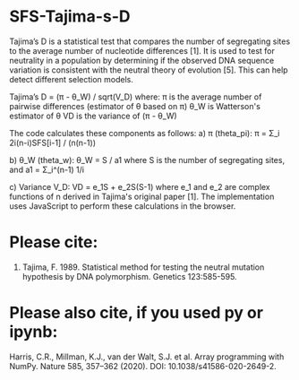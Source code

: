 # SFS-Tajima-s-D

Tajima’s D is  a statistical test that compares the number of segregating sites to the average number of nucleotide differences [1]. It is used to test for neutrality in a population by determining if the observed DNA sequence variation is consistent with the neutral theory of evolution [5]. This can help detect different selection models. 

Tajima’s D = (π - θ_W) / sqrt(V_D)
where:
π is the average number of pairwise differences (estimator of θ based on π)
θ_W is Watterson's estimator of θ
VD is the variance of (π - θ_W)

The code calculates these components as follows:
a) π (theta_pi):
π = Σ_i 2i(n-i)SFS[i-1] / (n(n-1))

b) θ_W (theta_w):
θ_W = S / a1
where S is the number of segregating sites, and a1 = Σ_i^(n-1) 1/i

c) Variance V_D:
VD = e_1S + e_2S(S-1)
where e_1 and e_2 are complex functions of n derived in Tajima's original paper [1]. The implementation uses JavaScript to perform these calculations in the browser.

# Please cite:
1)	Tajima, F. 1989. Statistical method for testing the neutral   mutation hypothesis by DNA polymorphism. Genetics 123:585-595.

# Please also cite, if you used py or ipynb:
Harris, C.R., Millman, K.J., van der Walt, S.J. et al. Array programming with NumPy. Nature 585, 357–362 (2020). DOI: 10.1038/s41586-020-2649-2.

